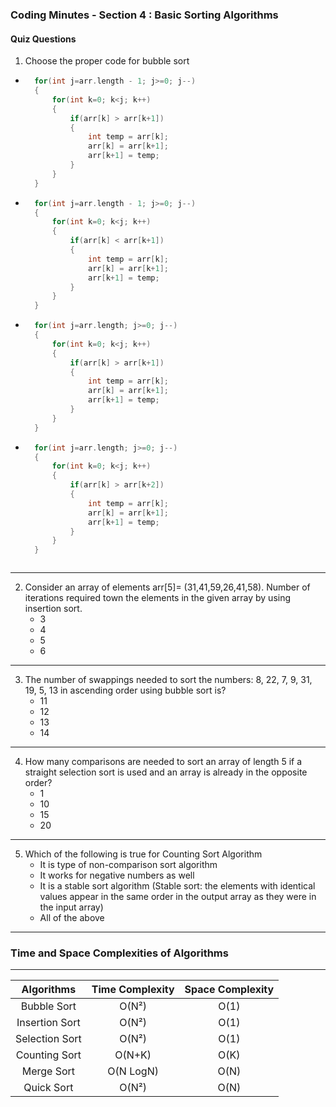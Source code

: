 ### Coding Minutes - Section 4 : Basic Sorting Algorithms

#### Quiz Questions

1. Choose the proper code for bubble sort
* ```C++
    for(int j=arr.length - 1; j>=0; j--)
    {
        for(int k=0; k<j; k++)
        {
            if(arr[k] > arr[k+1])
            {
                int temp = arr[k];
                arr[k] = arr[k+1];
                arr[k+1] = temp;
            }
        }
    }  
* ```C++
    for(int j=arr.length - 1; j>=0; j--)
    {
        for(int k=0; k<j; k++)
        {
            if(arr[k] < arr[k+1])
            {
                int temp = arr[k];
                arr[k] = arr[k+1];
                arr[k+1] = temp;
            }
        }
    }
* ```C++
    for(int j=arr.length; j>=0; j--)
    {
        for(int k=0; k<j; k++)
        {
            if(arr[k] > arr[k+1])
            {
                int temp = arr[k];
                arr[k] = arr[k+1];
                arr[k+1] = temp;
            }
        }
    }
* ```C++
    for(int j=arr.length; j>=0; j--)
    {
        for(int k=0; k<j; k++)
        {
            if(arr[k] > arr[k+2])
            {
                int temp = arr[k];
                arr[k] = arr[k+1];
                arr[k+1] = temp;
            }
        }
    }
```
```
---
2. Consider an array of elements arr[5]= (31,41,59,26,41,58). Number of iterations required town the elements in the given array by using insertion sort.
   * 3
   * 4
   * 5
   * 6

---
3. The number of swappings needed to sort the numbers: 8, 22, 7, 9, 31, 19, 5, 13 in ascending order using bubble sort is?
   * 11
   * 12
   * 13
   * 14

---
4. How many comparisons are needed to sort an array of length 5 if a straight selection sort is used and an array is already in the opposite order?
    * 1
    * 10
    * 15
    * 20
  
---
5. Which of the following is true for Counting Sort Algorithm
   * It is type of non-comparison sort algorithm
   * It works for negative numbers as well
   * It is a stable sort algorithm (Stable sort: the elements with identical values appear in the same order in the output array as they were in the input array)
   * All of the above

---
### Time and Space Complexities of Algorithms

----------------------------------------------
| Algorithms | Time Complexity | Space Complexity  |
|:--------:|:--------:|:--------:|
| Bubble Sort    | O(N²)   | O(1)    |
| Insertion Sort    | O(N²)   | O(1)  |
| Selection Sort    | O(N²)   | O(1) |
| Counting Sort    | O(N+K)   | O(K) |
| Merge Sort    | O(N LogN)   | O(N) |
| Quick Sort    | O(N²)   | O(N) |